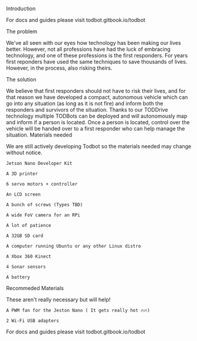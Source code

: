 Introduction


For docs and guides please visit todbot.gitbook.io/todbot

The problem

We've all seen with our eyes how technology has been making our lives better. However, not all professions have had the luck of embracing technology, and one of these professions is the first responders. For years first reponders have used the same techniques to save thousands of lives. However, in the process, also risking theirs.

The solution

We believe that first responders should not have to risk their lives, and for that reason we have developed a compact, autonomous vehicle which can go into any situation (as long as it is not fire) and inform both the responders and survivors of the situation. Thanks to our TODDrive technology multiple TODBots can be deployed and will autonomously map and inform if a person is located. Once a person is located, control over the vehicle will be handed over to a first responder who can help manage the situation.
Materials needed

We are still actively developing Todbot so the materials needed may change without notice.

    ​Jetson Nano Developer Kit​

    ​A 3D printer​

    6 servo motors + controller

    ​An LCD screen​

    A bunch of screws (Types TBD)

    ​A wide FoV camera for an RPi​

    A lot of patience

    ​A 32GB SD card​

    A computer running Ubuntu or any other Linux distro

    ​A Xbox 360 Kinect​

    ​4 Sonar sensors​

    ​A battery​

Recommeded Materials

These aren't really necessary but will help!

    A PWM fan for the Jeston Nano ( It gets really hot 🔥🔥)

    2 Wi-Fi USB adapters
    
For docs and guides please visit todbot.gitbook.io/todbot
